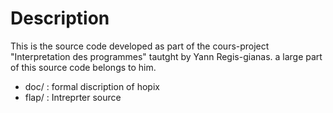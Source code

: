 # Description 

This is the source code developed as part of the cours-project "Interpretation des programmes" tautght by Yann Regis-gianas. a large part of this source code belongs to him.

* doc/     : formal discription of hopix
* flap/    : Intreprter source
